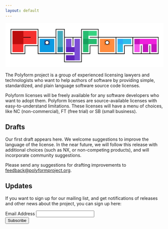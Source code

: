 ```yaml
---
layout: default
---
```


![Polyform](/logo.svg)

The Polyform project is a group of experienced licensing lawyers and technologists who want to help authors of software by providing simple, standardized, and plain language software source code licenses.

Polyform licenses will be freely available for any software developers who want to adopt them.  Polyform licenses are source-available licenses with easy-to-understand limitations.  These licenses will have a menu of choices, like NC (non-commercial), FT (free trial) or SB (small business). 

## Drafts

Our first draft appears here.  We welcome suggestions to improve the language of the license.  In the near future, we will follow this release with additional choices (such as NX, or non-competing products), and will incorporate community suggestions.

Please send any suggestions for drafting improvements to [feedback@polyformproject.org](mailto:feedback@polyformproject.org).

## Updates

If you want to sign up for our mailing list, and get notifications of releases and other news about the project, you can sign up here:

<!-- Begin Mailchimp Signup Form -->
<div id="mc_embed_signup">
  <form action="https://kemitchell.us20.list-manage.com/subscribe/post?u=b2e4a9ce258a9e21fb37ee7f8&amp;id=f48d8bcccc" method="post" id="mc-embedded-subscribe-form" name="mc-embedded-subscribe-form" class="validate" target="_blank" novalidate="novalidate">
    <div id="mc_embed_signup_scroll">
      <div class="mc-field-group">
        <label for="mce-EMAIL">Email Address </label>
        <input type="email" value="" name="EMAIL" class="required email" id="mce-EMAIL">
      </div>
      <div id="mce-responses" class="clear">
        <div class="response" id="mce-error-response" style="display:none"></div>
        <div class="response" id="mce-success-response" style="display:none"></div>
      </div>
      <!-- real people should not fill this in and expect good things - do not remove this or risk form bot signups-->
      <div style="position: absolute; left: -5000px;" aria-hidden="true"><input type="text" name="b_b2e4a9ce258a9e21fb37ee7f8_f48d8bcccc" tabindex="-1" value=""></div>
      <div class="clear"><input type="submit" value="Subscribe" name="subscribe" id="mc-embedded-subscribe" class="button"></div>
    </div>
  </form>
</div>
<!-- End Mailchimp Signup Form -->
